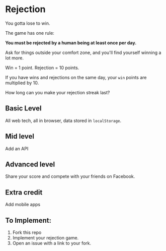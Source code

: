 # Rejection

You gotta lose to win.

The game has one rule:

**You must be rejected by a human being at least once per day.**

Ask for things outside your comfort zone, and you'll find yourself winning a lot more.

Win = 1 point.
Rejection = 10 points.

If you have wins and rejections on the same day, your `win` points are multiplied by 10.

How long can you make your rejection streak last?


## Basic Level

All web tech, all in browser, data stored in `localStorage`.

## Mid level

Add an API


## Advanced level

Share your score and compete with your friends on Facebook.


## Extra credit

Add mobile apps


## To Implement:

1. Fork this repo
2. Implement your rejection game.
3. Open an issue with a link to your fork.
